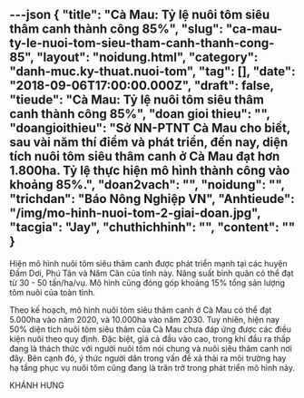 ---json
{
    "title": "Cà Mau: Tỷ lệ nuôi tôm siêu thâm canh thành công 85%",
    "slug": "ca-mau-ty-le-nuoi-tom-sieu-tham-canh-thanh-cong-85",
    "layout": "noidung.html",
    "category": "danh-muc.ky-thuat.nuoi-tom",
    "tag": [],
    "date": "2018-09-06T17:00:00.000Z",
    "draft": false,
    "tieude": "Cà Mau: Tỷ lệ nuôi tôm siêu thâm canh thành công 85%",
    "doan gioi thieu": "",
    "doangioithieu": "Sở NN-PTNT Cà Mau cho biết, sau vài năm thí điểm và phát triển, đến nay, diện tích nuôi tôm siêu thâm canh ở Cà Mau đạt hơn 1.800ha. Tỷ lệ thực hiện mô hình thành công vào khoảng 85%.",
    "doan2vach": "",
    "noidung": "",
    "trichdan": "Báo Nông Nghiệp VN",
    "Anhtieude": "/img/mo-hinh-nuoi-tom-2-giai-doan.jpg",
    "tacgia": "Jay",
    "chuthichhinh": "",
    "__content__": ""
}
---
<p><span style="font-size:14px">Hiện m&ocirc; h&igrave;nh nu&ocirc;i t&ocirc;m si&ecirc;u th&acirc;m canh được ph&aacute;t triển mạnh tại c&aacute;c huyện Đầm Dơi, Ph&uacute; T&acirc;n v&agrave; Năm Căn của tỉnh n&agrave;y. Năng suất b&igrave;nh qu&acirc;n c&oacute; thể đạt từ 30 - 50 tấn/ha/vụ. M&ocirc; h&igrave;nh cũng đ&oacute;ng g&oacute;p khoảng 15% tổng sản lượng t&ocirc;m nu&ocirc;i của to&agrave;n tỉnh.</span></p>

<p><span style="font-size:14px">Theo kế hoạch, m&ocirc; h&igrave;nh nu&ocirc;i t&ocirc;m si&ecirc;u th&acirc;m canh ở C&agrave; Mau c&oacute; thể đạt 5.000ha v&agrave;o năm 2020, v&agrave; 10.000ha v&agrave;o năm 2030. Tuy nhi&ecirc;n, hiện nay 50% diện t&iacute;ch nu&ocirc;i t&ocirc;m si&ecirc;u th&acirc;m của C&agrave; Mau chưa đ&aacute;p ứng được c&aacute;c điều kiện nu&ocirc;i theo quy định. Đặc biệt, gi&aacute; cả đầu v&agrave;o cao, trong khi đầu ra thấp đang l&agrave; th&aacute;ch thức với người nu&ocirc;i t&ocirc;m n&oacute;i chung v&agrave; nu&ocirc;i si&ecirc;u th&acirc;m canh nơi đ&acirc;y. B&ecirc;n cạnh đ&oacute;, &yacute; thức người d&acirc;n trong vấn đề xả thải ra m&ocirc;i trường hay hạ tầng phục vụ nu&ocirc;i t&ocirc;m cũng đang l&agrave; trăn trở trong ph&aacute;t triển m&ocirc; h&igrave;nh n&agrave;y.</span></p>

<p><span style="font-size:14px">KH&Aacute;NH HƯNG</span></p>
